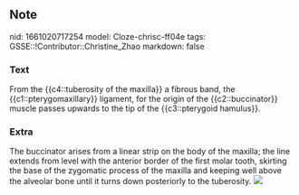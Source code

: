 ## Note
nid: 1661020717254
model: Cloze-chrisc-ff04e
tags: GSSE::!Contributor::Christine_Zhao
markdown: false

### Text
<div>
  <div>
    <div>
      <div>
        From the {{c4::tuberosity of the maxilla}} a fibrous band,
        the {{c1::pterygomaxillary}} ligament, for the origin of
        the {{c2::buccinator}} muscle passes upwards to the tip of
        the {{c3::pterygoid hamulus}}.
      </div>
    </div>
  </div>
</div>

### Extra
The buccinator arises from a linear strip on the body of the
maxilla; the line extends from level with the anterior border of
the first molar tooth, skirting the base of the zygomatic process
of the maxilla and keeping well above the alveolar bone until it
turns down posteriorly to the tuberosity. <img src= 
"Screen%20Shot%202021-07-29%20at%209.57.56%20pm.png">
